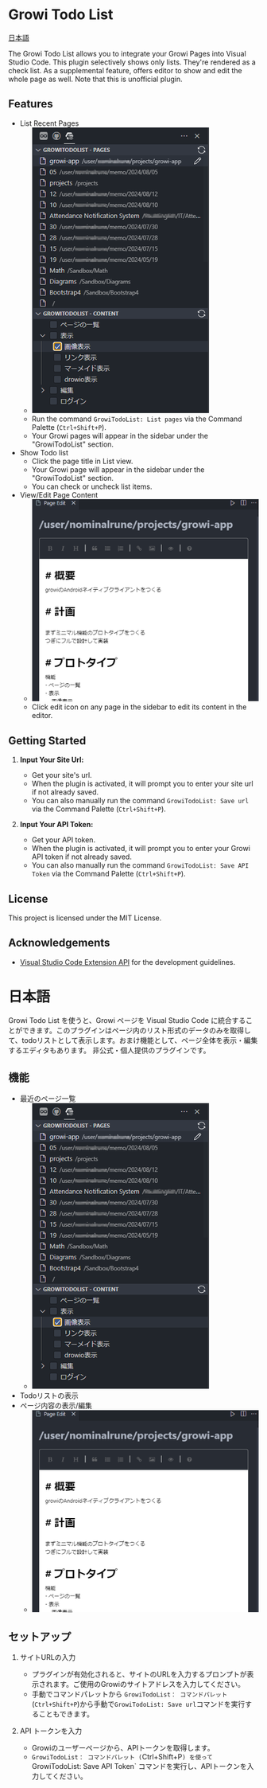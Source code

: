 # Growi Todo List
[日本語](#日本語)

The Growi Todo List allows you to integrate your Growi Pages into Visual Studio Code. This plugin selectively shows only lists. They're rendered as a check list. As a supplemental feature, offers editor to show and edit the whole page as well.
Note that this is unofficial plugin.

## Features
- List Recent Pages
   - ![](resources/plugin-screenshot01.png)
   - Run the command `GrowiTodoList: List pages` via the Command Palette (`Ctrl+Shift+P`).
   - Your Growi pages will appear in the sidebar under the "GrowiTodoList" section.
- Show Todo list
   - Click the page title in List view.
   - Your Growi page will appear in the sidebar under the "GrowiTodoList" section.
   - You can check or uncheck list items.
- View/Edit Page Content
   - ![](resources/plugin-screenshot02.png)
   - Click edit icon on any page in the sidebar to edit its content in the editor.
## Getting Started

1. **Input Your Site Url:**
   - Get your site's url.
   - When the plugin is activated, it will prompt you to enter your site url if not already saved.
   - You can also manually run the command `GrowiTodoList: Save url` via the Command Palette (`Ctrl+Shift+P`).
   
1. **Input Your API Token:**
   - Get your API token.
   - When the plugin is activated, it will prompt you to enter your Growi API token if not already saved.
   - You can also manually run the command `GrowiTodoList: Save API Token` via the Command Palette (`Ctrl+Shift+P`).

## License

This project is licensed under the MIT License.

## Acknowledgements

- [Visual Studio Code Extension API](https://code.visualstudio.com/api) for the development guidelines.


# 日本語
Growi Todo List を使うと、Growi ページを Visual Studio Code に統合することができます。このプラグインはページ内のリスト形式のデータのみを取得して、todoリストとして表示します。おまけ機能として、ページ全体を表示・編集するエディタもあります。
非公式・個人提供のプラグインです。

## 機能
- 最近のページ一覧
   - ![](resources/plugin-screenshot01.png)
- Todoリストの表示
- ページ内容の表示/編集
   - ![](resources/plugin-screenshot02.png)
## セットアップ
1. サイトURLの入力
   - プラグインが有効化されると、サイトのURLを入力するプロンプトが表示されます。ご使用のGrowiのサイトアドレスを入力してください。
   - 手動でコマンドパレットから `GrowiTodoList： コマンドパレット`(`Ctrl+Shift+P`)から手動で`GrowiTodoList: Save url`コマンドを実行することもできます。
   
1. API トークンを入力
   - Growiのユーザーページから、APIトークンを取得します。
   - `GrowiTodoList： コマンドパレット (`Ctrl+Shift+P`) を使って `GrowiTodoList: Save API Token` コマンドを実行し、APIトークンを入力してください。